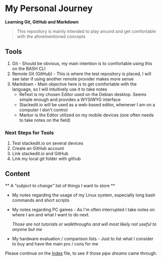 #  My Personal Journey
**Learning Git, GitHub and Markdown**

> This repository is mainly intended to play around and get comfortable with the aforementioned  concepts


## Tools

1. Git - Should be obvious, my main intention  is  to comfortable using this on the BASH CLI
2. Remote Git (GitHub) - This is where the test repository is placed, I will see later if using another remote provider makes more sense
3. Markdown - Main objective here is to get comfortable with the language, so I will intuitively use it to take notes
    - ReText is my chosen Editor used on the Debian desktop. Seems simple enough and provides a WYSIWYG interface
    -  Stackedit.io will be used as a web-based editor, whenever  I  am on a computer I don't control
    -  Markor is the Editor utilized on my mobile devices (one often needs to take notes on the field)

###  Next Steps for Tools

1. Test stackedit.io on several devices
2. Create an GitHub account
3. Link stackedit.io and GitHub
4. Link my local git folder with github

## Content

**   A _"subject to change"_ list of things I want to store **

- My notes regarding the usage of my  Linux system, especially long bash commands and short scripts
-  My notes regarding PC games - As I'm often interrupted I take notes  on where I am and what I want to do next. 

    *Those are not tutorials or walkthroughs and will most likely not useful to anyone but me*

- My hardware evaluation / comparison lists - Just to list what I consider to buy and have the main pro / cons for me   

Please continue on the [Index](index.md) file,  to see if those *pipe dreams* came through. 
